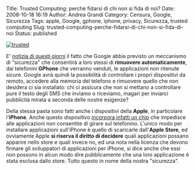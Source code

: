 Title: Trusted Computing: perchè fidarsi di chi non si fida di noi?
Date: 2008-10-18 16:19
Author: Andrea Grandi
Category: Censura, Google, Sicurezza
Tags: apple, Google, gphone, iphone, privacy, Sicurezza, trusted computing
Slug: trusted-computing-perche-fidarsi-di-chi-non-si-fida-di-noi
Status: published

[![trusted]({static}/images/2008/10/trusted.jpg)]()

E' [notizia di questi giorni](http://punto-informatico.it/2442404/Telefonia/News/google-cancella-remoto-applicativi-android.aspx)
il fatto che Google abbia previsto un meccanismo di "sicurezza" che
consentirà a loro stessi di **rimuovere automaticamente**, dai
telefonini **GPhone** che verranno venduti, le applicazioni non ritenute
sicure. Google avrà quindi la possibilità di controllare i propri
dispositivi da remoto, accedere alla memoria del telefono e rimuovere
quello che non desidera ci sia installato: chi ci assicura che non si
mettano a controllare pure il testo degli SMS che inviamo o riceviamo,
magari per inviarci pubblicità mirata a seconda delle nostre esigenze?

Della stessa pasta sono fatti anche i dispositivi della **Apple**, in
particolare l'**iPhone**. Anche questo dispositivo [incorpora infatti un chip](http://punto-informatico.it/2346662/Telefonia/News/iphone-3g-libero-ma-non-troppo.aspx)
che impedisce alle applicazioni non consentite di girare sul telefonino.
L'unico modo per installare applicazioni sull'iPhone è quello di
scaricarle dall'**Apple Store**, ed ovviamente Apple **si riserva il
diritto di decidere** quali applicazioni possano apparire nello store e
quali invece no, ed una nota nella licenza che devono firmare gli
sviluppatori di applicazioni per iPhone, si dice anche che essi non
possono in alcun modo dire pubblicamente che una loro applicazione è
stata esclusa dallo store. Tutto questo in nome della nostra
"sicurezza".
